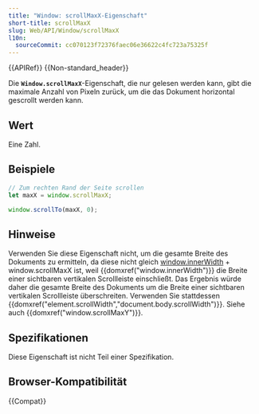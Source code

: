 ```yaml
---
title: "Window: scrollMaxX-Eigenschaft"
short-title: scrollMaxX
slug: Web/API/Window/scrollMaxX
l10n:
  sourceCommit: cc070123f72376faec06e36622c4fc723a75325f
---
```


{{APIRef}} {{Non-standard_header}}

Die **`Window.scrollMaxX`**-Eigenschaft, die nur gelesen werden kann, gibt die maximale Anzahl von Pixeln zurück, um die das Dokument horizontal gescrollt werden kann.

## Wert

Eine Zahl.

## Beispiele

```js
// Zum rechten Rand der Seite scrollen
let maxX = window.scrollMaxX;

window.scrollTo(maxX, 0);
```

## Hinweise

Verwenden Sie diese Eigenschaft nicht, um die gesamte Breite des Dokuments zu ermitteln, da diese nicht gleich [window.innerWidth](/de/docs/Web/API/Window/innerWidth) + window\.scrollMaxX ist, weil {{domxref("window.innerWidth")}} die Breite einer sichtbaren vertikalen Scrollleiste einschließt. Das Ergebnis würde daher die gesamte Breite des Dokuments um die Breite einer sichtbaren vertikalen Scrollleiste überschreiten. Verwenden Sie stattdessen {{domxref("element.scrollWidth","document.body.scrollWidth")}}. Siehe auch {{domxref("window.scrollMaxY")}}.

## Spezifikationen

Diese Eigenschaft ist nicht Teil einer Spezifikation.

## Browser-Kompatibilität

{{Compat}}
